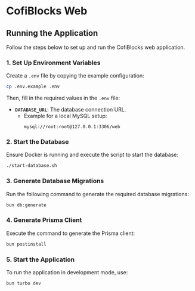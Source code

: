 # CofiBlocks Web

## Running the Application

Follow the steps below to set up and run the CofiBlocks web application.

### 1. Set Up Environment Variables

Create a `.env` file by copying the example configuration:

```bash
cp .env.example .env
```

Then, fill in the required values in the `.env` file:

- **`DATABASE_URL`**: The database connection URL.
  - Example for a local MySQL setup:
    ```
    mysql://root:root@127.0.0.1:3306/web
    ```

### 2. Start the Database

Ensure Docker is running and execute the script to start the database:

```bash
./start-database.sh
```

### 3. Generate Database Migrations

Run the following command to generate the required database migrations:

```bash
bun db:generate
```

### 4. Generate Prisma Client

Execute the command to generate the Prisma client:

```bash
bun postinstall
```

### 5. Start the Application

To run the application in development mode, use:

```bash
bun turbo dev
```

